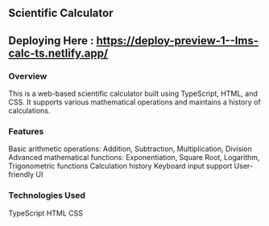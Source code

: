 ## Scientific Calculator

## Deploying Here : https://deploy-preview-1--lms-calc-ts.netlify.app/

### Overview
This is a web-based scientific calculator built using TypeScript, HTML, and CSS. It supports various mathematical operations and maintains a history of calculations.

### Features
Basic arithmetic operations: Addition, Subtraction, Multiplication, Division
Advanced mathematical functions: Exponentiation, Square Root, Logarithm, Trigonometric functions
Calculation history
Keyboard input support
User-friendly UI

### Technologies Used
TypeScript
HTML
CSS
